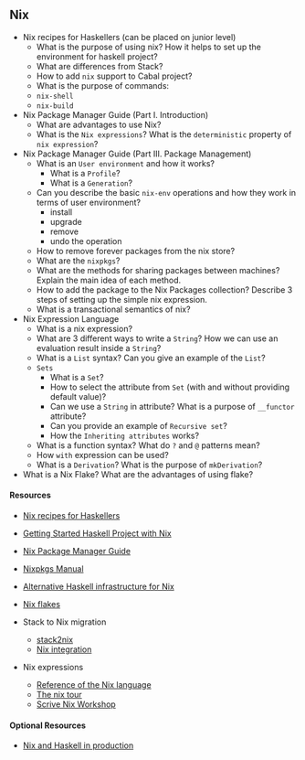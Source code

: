 ## Nix

* Nix recipes for Haskellers (can be placed on junior level)
  * What is the purpose of using nix? How it helps to set up the environment for haskell project?
  * What are differences from Stack?
  * How to add `nix` support to Cabal project?
  * What is the purpose of commands:
  * `nix-shell`
  * `nix-build`
* Nix Package Manager Guide (Part I. Introduction)
  * What are advantages to use Nix?
  * What is the `Nix expressions`? What is the `deterministic` property of `nix expression`?
* Nix Package Manager Guide (Part III. Package Management)
  * What is an `User environment` and how it works?
    * What is a `Profile`?
    * What is a `Generation`?
  * Can you describe the basic `nix-env` operations and how they work in terms of user environment?
    * install
    * upgrade
    * remove
    * undo the operation
  * How to remove forever packages from the nix store?
  * What are the `nixpkgs`?
  * What are the methods for sharing packages between machines? Explain the main idea of each method.
  * How to add the package to the Nix Packages collection? Describe 3 steps of setting up the simple nix expression.
  * What is a transactional semantics of nix?
* Nix Expression Language
  * What is a nix expression?
  * What are 3 different ways to write a `String`? How we can use an evaluation result inside a `String`?
  * What is a `List` syntax? Can you give an example of the `List`? 
  * `Sets`
    * What is a `Set`?
    * How to select the attribute from `Set` (with and without providing default value)? 
    * Can we use a `String` in attribute? What is a purpose of `__functor` attribute?
    * Can you provide an example of `Recursive set`?
    * How the `Inheriting attributes` works? 
  * What is a function syntax? What do `?` and `@` patterns mean?
  * How `with` expression can be used?
  * What is a `Derivation`? What is the purpose of `mkDerivation`?
  <!-- TODO: create a task for learning Nix Expression syntax -->
  <!-- TODO: or add some questions about Nix Expression syntax -->
* What is a Nix Flake? What are the advantages of using flake?
 

#### Resources

* [Nix recipes for Haskellers](https://notes.srid.ca/haskell-nix)
* [Getting Started Haskell Project with Nix](https://maybevoid.com/posts/2019-01-27-getting-started-haskell-nix.html)

* [Nix Package Manager Guide](https://nixos.org/manual/nix/stable/)
* [Nixpkgs Manual](https://nixos.org/manual/nixpkgs/stable/)
* [Alternative Haskell infrastructure for Nix](https://input-output-hk.github.io/haskell.nix/) 
* [Nix flakes](https://nixos.wiki/wiki/Flakes)

* Stack to Nix migration
  * [stack2nix](https://hackage.haskell.org/package/stack2nix)
  * [Nix integration](https://docs.haskellstack.org/en/v2.5.1/nix_integration/)

* Nix expressions
  * [Reference of the Nix language](https://nixos.org/manual/nix/stable/#ch-expression-language)
  * [The nix tour](https://nixcloud.io/tour/)
  * [Scrive Nix Workshop](https://scrive.github.io/nix-workshop/#scrive-nix-workshop)

#### Optional Resources
* [Nix and Haskell in production](https://github.com/Gabriel439/haskell-nix)
